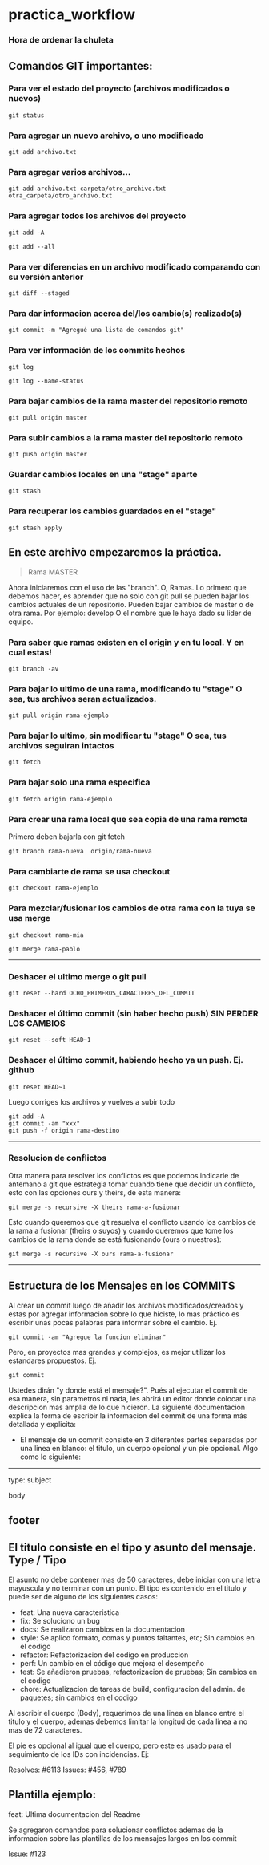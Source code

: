 # practica_workflow

### Hora de ordenar la chuleta

## Comandos GIT importantes:

### Para ver el estado del proyecto (archivos modificados o nuevos)
```Shell
git status
```

### Para agregar un nuevo archivo, o uno modificado
```Shell
git add archivo.txt
```
### Para agregar varios archivos...
```Shell
git add archivo.txt carpeta/otro_archivo.txt otra_carpeta/otro_archivo.txt
```
### Para agregar todos los archivos del proyecto
```Shell
git add -A

git add --all
```

### Para ver diferencias en un archivo modificado comparando con su versión anterior
```Shell
git diff --staged
```

### Para dar informacion acerca del/los cambio(s) realizado(s)
```Shell
git commit -m "Agregué una lista de comandos git"
```
### Para ver información de los commits hechos
```Shell
git log

git log --name-status
```

### Para bajar cambios de la rama master del repositorio remoto
```Shell
git pull origin master
```
### Para subir cambios a la rama master del repositorio remoto
```Shell
git push origin master
```

### Guardar cambios locales en una "stage" aparte
```Shell
git stash
```
### Para recuperar los cambios guardados en el "stage"
```Shell
git stash apply
```


## En este archivo empezaremos la práctica. 

>Rama MASTER

Ahora iniciaremos con el uso de las "branch". O, Ramas.
Lo primero que debemos hacer, es aprender que no solo con git pull se pueden bajar los cambios actuales de un repositorio. Pueden bajar cambios de master o de otra rama. Por ejemplo: develop O el nombre que le haya dado su lider de equipo.

### Para saber que ramas existen en el origin y en tu local. Y en cual estas!
```Shell
git branch -av
```
### Para bajar lo ultimo de una rama, modificando tu "stage" O sea, tus archivos seran actualizados.
```Shell
git pull origin rama-ejemplo
```
### Para bajar lo ultimo, sin modificar tu "stage" O sea, tus archivos seguiran intactos
```Shell
git fetch
```
### Para bajar solo una rama especifica
```Shell
git fetch origin rama-ejemplo
```

### Para crear una rama local que sea copia de una rama remota
Primero deben bajarla con git fetch
```Shell
git branch rama-nueva  origin/rama-nueva
```

### Para cambiarte de rama se usa checkout
```Shell
git checkout rama-ejemplo
```

### Para mezclar/fusionar los cambios de otra rama con la tuya se usa merge
```Shell
git checkout rama-mia

git merge rama-pablo
```

---------------------------------------
### Deshacer el ultimo merge o git pull
```Shell
git reset --hard OCHO_PRIMEROS_CARACTERES_DEL_COMMIT
```
### Deshacer el último commit (sin haber hecho push) SIN PERDER LOS CAMBIOS
```Shell
git reset --soft HEAD~1
```

### Deshacer el último commit, habiendo hecho ya un push. Ej. github
```Shell
git reset HEAD~1
```
Luego corriges los archivos y vuelves a subir todo
```Shell
git add -A
git commit -am "xxx"
git push -f origin rama-destino
``` 

---------------------------
### Resolucion de conflictos

Otra manera para resolver los conflictos es que podemos indicarle de antemano a git que estrategia tomar cuando tiene que decidir un conflicto, esto con las opciones ours y theirs, de esta manera:
```Shell	
git merge -s recursive -X theirs rama-a-fusionar
```

Esto cuando queremos que git resuelva el conflicto usando los cambios de la rama a fusionar (theirs o suyos) y cuando queremos que tome los cambios de la rama donde se está fusionando (ours o nuestros): 
```Shell
git merge -s recursive -X ours rama-a-fusionar
```


--------------------------------------------
## Estructura de los Mensajes en los COMMITS

Al crear un commit luego de añadir los archivos modificados/creados
y estas por agregar informacion sobre lo que hiciste, lo mas práctico
es escribir unas pocas palabras para informar sobre el cambio.
Ej.
```Shell
git commit -am "Agregue la funcion eliminar"
```
Pero, en proyectos mas grandes y complejos, es mejor utilizar los 
estandares propuestos. Ej.
```Shell
git commit
```
Ustedes dirán  "y donde está el mensaje?". Pués al ejecutar el commit
de esa manera, sin parametros ni nada, les abrirá un editor donde
colocar una descripcion mas amplia de lo que hicieron. La siguiente 
documentacion explica la forma de escribir la informacion del commit 
de una forma más detallada y explicita:

- El mensaje de un commit consiste en 3 diferentes partes 
separadas por una linea en blanco: el titulo, un cuerpo 
opcional y un pie opcional. Algo como lo siguiente:
-------------
type: subject 

body 

footer
-------------
El titulo consiste en el tipo y asunto del mensaje.
Type / Tipo
-----------
El asunto no debe contener mas de 50 caracteres, 
debe iniciar con una letra mayuscula y no terminar con un punto.
El tipo es contenido en el titulo y puede ser de alguno de los siguientes casos:

- feat: Una nueva caracteristica
- fix: Se soluciono un bug
- docs: Se realizaron cambios en la documentacion
- style: Se aplico formato, comas y puntos faltantes, etc; Sin cambios en el codigo
- refactor: Refactorizacion del codigo en produccion
- perf: Un cambio en el código que mejora el desempeño
- test: Se añadieron pruebas, refactorizacion de pruebas; Sin cambios en el codigo
- chore: Actualizacion de tareas de build, configuracion del admin. de paquetes; sin cambios en el codigo

Al escribir el cuerpo (Body), requerimos de una linea en blanco 
entre el titulo y el cuerpo, ademas debemos limitar la longitud 
de cada linea a no mas de 72 caracteres.

El pie es opcional al igual que el cuerpo, pero este es usado 
para el seguimiento de los IDs con incidencias. Ej:

Resolves: #6113 
Issues: #456, #789

Plantilla ejemplo:
--------------------------------------------------------
feat: Ultima documentacion del Readme

Se agregaron comandos para solucionar conflictos
ademas de la informacion sobre las plantillas de
los mensajes largos en los commit

Issue: #123
